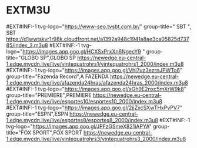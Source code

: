 # EXTM3U

#EXT#INF:-1 tvg-logo="https://www-seo.tvsbt.com.br/"
group-title=" SBT ", SBT
https://d1wwtskvr1r98k.cloudfront.net/a1392a948c1941a8ae3ca05825d73785/index_3.m3u8
#EXT#INF:-1 tvg-logo="https://images.app.goo.gl/HCXSxPrxXn6NgecY9 "
group-title="GLOBO SP",GLOBO SP
https://newedge.eu-central-1.edge.mycdn.live/live/vintequatrohrs1/vintequatrohrs1_2000/index.m3u8
#EXT#INF:-1 tvg-logo="https://images.app.goo.gl/Vhi7uz3ezrnJPWTo6"
group-title="Fazenda Record",A FAZENDA 
https://newedge.eu-central-1.edge.mycdn.live/live/afazenda24hras/afazenda24hras_2000/index.m3u8
#EXT#INF:-1 tvg-logo="https://images.app.goo.gl/xGh9E2nxc5mXrW9k8"
group-title="PREMIERE",PREMIERE
https://newedge.eu-central-1.edge.mycdn.live/live/esportes10/esportes10_2000/index.m3u8
#EXT#INF:-1 tvg-logo="https://images.app.goo.gl/2jjZxcSXwTHxPvPV7"
group-title="ESPN",ESPN
https://newedge.eu-central-1.edge.mycdn.live/live/esportes8/esportes8_2000/index.m3u8
#EXT#INF:-1 tvg-logo="https://images.app.goo.gl/JPFzGSmeX821iAPYA"
group-title="FOX SPORT",FOX SPORT
https://newedge.eu-central-1.edge.mycdn.live/live/vintequatrohrs3/vintequatrohrs3_2000/index.m3u8




